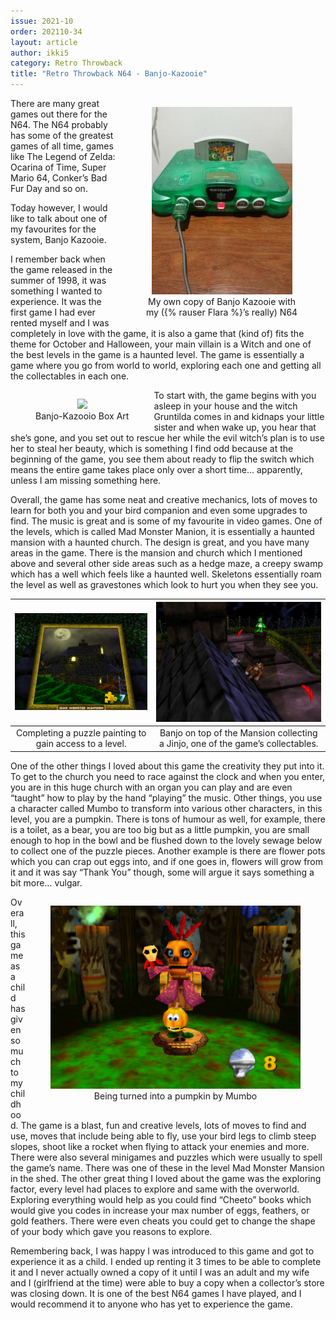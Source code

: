 ```yaml
---
issue: 2021-10
order: 202110-34
layout: article
author: ikki5
category: Retro Throwback
title: "Retro Throwback N64 - Banjo-Kazooie"
---
```


<figure style="text-align:center;float:right;width:50%;height:50%;">
<img src="img/throwback-n64-and-cartridge.jpg">
<figcaption>
My own copy of Banjo Kazooie with my ({% rauser Flara %}’s really) N64
</figcaption>
</figure>

There are many great games out there for the N64. The N64 probably has some of the greatest games of all time, games like The Legend of Zelda: Ocarina of Time, Super Mario 64, Conker’s Bad Fur Day and so on.

Today however, I would like to talk about one of my favourites for the system, Banjo Kazooie.

I remember back when the game released in the summer of 1998, it was something I wanted to experience. It was the first game I had ever rented myself and I was completely in love with the game, it is also a game that (kind of) fits the theme for October and Halloween, your main villain is a Witch and one of the best levels in the game is a haunted level. The game is essentially a game where you go from world to world, exploring each one and getting all the collectables in each one.

<figure style="float:left;text-align:center">
<img src="https://retroachievements.org/Images/015922.png">
<figcaption>Banjo-Kazooio Box Art</figcaption>
</figure>

To start with, the game begins with you asleep in your house and the witch Gruntilda comes in and kidnaps your little sister and when wake up, you hear that she’s gone, and you set out to rescue her while the evil witch’s plan is to use her to steal her beauty, which is something I find odd because at the beginning of the game, you see them about ready to flip the switch which means the entire game takes place only over a short time… apparently, unless I am missing something here.

Overall, the game has some neat and creative mechanics, lots of moves to learn for both you and your bird companion and even some upgrades to find. The music is great and is some of my favourite in video games. One of the levels, which is called Mad Monster Manion, it is essentially a haunted mansion with a haunted church. The design is great, and you have many areas in the game. There is the mansion and church which I mentioned above and several other side areas such as a hedge maze, a creepy swamp which has a well which feels like a haunted well. Skeletons essentially roam the level as well as gravestones which look to hurt you when they see you.

| ![](img/throwback-banjo-kazooie-01.png) | ![](img/throwback-banjo-kazooie-02.png) |
|:-:|:-:|
| Completing a puzzle painting to gain access to a level. | Banjo on top of the Mansion collecting a Jinjo, one of the game’s collectables. |


One of the other things I loved about this game the creativity they put into it. To get to the church you need to race against the clock and when you enter, you are in this huge church with an organ you can play and are even “taught” how to play by the hand “playing” the music. Other things, you use a character called Mumbo to transform into various other characters, in this level, you are a pumpkin. There is tons of humour as well, for example, there is a toilet, as a bear, you are too big but as a little pumpkin, you are small enough to hop in the bowl and be flushed down to the lovely sewage below to collect one of the puzzle pieces. Another example is there are flower pots which you can crap out eggs into, and if one goes in, flowers will grow from it and it was say “Thank You” though, some will argue it says something a bit more… vulgar.


<figure style="max-width:400px;float:right;text-align:center">
<img src="img/throwback-banjo-kazooie-03.png">
<figcaption>Being turned into a pumpkin by Mumbo</figcaption>
</figure>

Overall, this game as a child has given so much to my childhood. The game is a blast, fun and creative levels, lots of moves to find and use, moves that include being able to fly, use your bird legs to climb steep slopes, shoot like a rocket when flying to attack your enemies and more. There were also several minigames and puzzles which were usually to spell the game’s name. There was one of these in the level Mad Monster Mansion in the shed. The other great thing I loved about the game was the exploring factor, every level had places to explore and same with the overworld. Exploring everything would help as you could find “Cheeto” books which would give you codes in increase your max number of eggs, feathers, or gold feathers. There were even cheats you could get to change the shape of your body which gave you reasons to explore.

Remembering back, I was happy I was introduced to this game and got to experience it as a child. I ended up renting it 3 times to be able to complete it and I never actually owned a copy of it until I was an adult and my wife and I (girlfriend at the time) were able to buy a copy when a collector’s store was closing down. It is one of the best N64 games I have played, and I would recommend it to anyone who has yet to experience the game.

